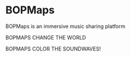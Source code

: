 # BOPMaps
BOPMaps is an immersive music sharing platform

BOPMAPS CHANGE THE WORLD

BOPMAPS COLOR THE SOUNDWAVES!
